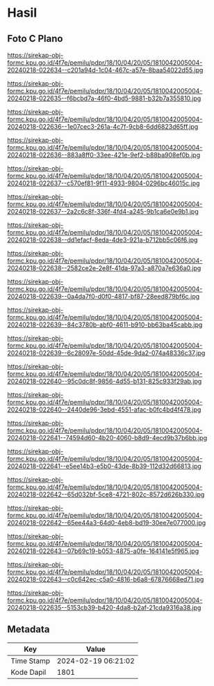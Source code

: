 # Hasil

## Foto C Plano

https://sirekap-obj-formc.kpu.go.id/4f7e/pemilu/pdpr/18/10/04/20/05/1810042005004-20240218-022634--c201a94d-1c04-467c-a57e-8baa54022d55.jpg

https://sirekap-obj-formc.kpu.go.id/4f7e/pemilu/pdpr/18/10/04/20/05/1810042005004-20240218-022635--f6bcbd7a-46f0-4bd5-9881-b32b7a355810.jpg

https://sirekap-obj-formc.kpu.go.id/4f7e/pemilu/pdpr/18/10/04/20/05/1810042005004-20240218-022636--1e07cec3-261a-4c7f-9cb8-6dd6823d65ff.jpg

https://sirekap-obj-formc.kpu.go.id/4f7e/pemilu/pdpr/18/10/04/20/05/1810042005004-20240218-022636--883a8ff0-33ee-421e-9ef2-b88ba908ef0b.jpg

https://sirekap-obj-formc.kpu.go.id/4f7e/pemilu/pdpr/18/10/04/20/05/1810042005004-20240218-022637--c570ef81-9f11-4933-9804-0296bc46015c.jpg

https://sirekap-obj-formc.kpu.go.id/4f7e/pemilu/pdpr/18/10/04/20/05/1810042005004-20240218-022637--2a2c6c8f-336f-4fd4-a245-9b1ca6e0e9b1.jpg

https://sirekap-obj-formc.kpu.go.id/4f7e/pemilu/pdpr/18/10/04/20/05/1810042005004-20240218-022638--dd1efacf-8eda-4de3-921a-b712bb5c06f6.jpg

https://sirekap-obj-formc.kpu.go.id/4f7e/pemilu/pdpr/18/10/04/20/05/1810042005004-20240218-022638--2582ce2e-2e8f-41da-97a3-a870a7e636a0.jpg

https://sirekap-obj-formc.kpu.go.id/4f7e/pemilu/pdpr/18/10/04/20/05/1810042005004-20240218-022639--0a4da7f0-d0f0-4817-bf87-28eed879bf6c.jpg

https://sirekap-obj-formc.kpu.go.id/4f7e/pemilu/pdpr/18/10/04/20/05/1810042005004-20240218-022639--84c3780b-abf0-4611-b910-bb63ba45cabb.jpg

https://sirekap-obj-formc.kpu.go.id/4f7e/pemilu/pdpr/18/10/04/20/05/1810042005004-20240218-022639--6c28097e-50dd-45de-9da2-074a48336c37.jpg

https://sirekap-obj-formc.kpu.go.id/4f7e/pemilu/pdpr/18/10/04/20/05/1810042005004-20240218-022640--95c0dc8f-9856-4d55-b131-825c933f29ab.jpg

https://sirekap-obj-formc.kpu.go.id/4f7e/pemilu/pdpr/18/10/04/20/05/1810042005004-20240218-022640--2440de96-3ebd-4551-afac-b0fc4bd4f478.jpg

https://sirekap-obj-formc.kpu.go.id/4f7e/pemilu/pdpr/18/10/04/20/05/1810042005004-20240218-022641--74594d60-4b20-4060-b8d9-4ecd9b37b6bb.jpg

https://sirekap-obj-formc.kpu.go.id/4f7e/pemilu/pdpr/18/10/04/20/05/1810042005004-20240218-022641--e5ee14b3-e5b0-43de-8b39-112d32d66813.jpg

https://sirekap-obj-formc.kpu.go.id/4f7e/pemilu/pdpr/18/10/04/20/05/1810042005004-20240218-022642--65d032bf-5ce8-4721-802c-8572d626b330.jpg

https://sirekap-obj-formc.kpu.go.id/4f7e/pemilu/pdpr/18/10/04/20/05/1810042005004-20240218-022642--65ee44a3-64d0-4eb8-bd19-30ee7e077000.jpg

https://sirekap-obj-formc.kpu.go.id/4f7e/pemilu/pdpr/18/10/04/20/05/1810042005004-20240218-022643--07b69c19-b053-4875-a0fe-164141e5f965.jpg

https://sirekap-obj-formc.kpu.go.id/4f7e/pemilu/pdpr/18/10/04/20/05/1810042005004-20240218-022643--c0c642ec-c5a0-4816-b6a8-67876668ed71.jpg

https://sirekap-obj-formc.kpu.go.id/4f7e/pemilu/pdpr/18/10/04/20/05/1810042005004-20240218-022635--5153cb39-b420-4da8-b2af-21cda9316a38.jpg


## Metadata

| Key        | Value               |
| ---------- | ------------------- |
| Time Stamp | 2024-02-19 06:21:02 |
| Kode Dapil | 1801                |



